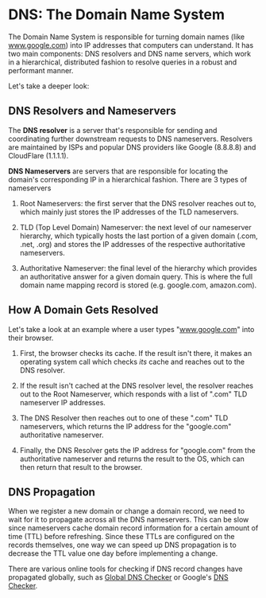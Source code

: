 # DNS: The Domain Name System

The Domain Name System is responsible for turning domain names (like www.google.com) into IP addresses that computers can understand. It has two main components: DNS resolvers and DNS name servers, which work in a hierarchical, distributed fashion to resolve queries in a robust and performant manner.

Let's take a deeper look:

## DNS Resolvers and Nameservers

The **DNS resolver** is a server that's responsible for sending and coordinating further downstream requests to DNS nameservers. Resolvers are maintained by ISPs and popular DNS providers like Google (8.8.8.8) and CloudFlare (1.1.1.1).

**DNS Nameservers** are servers that are responsible for locating the domain's corresponding IP in a hierarchical fashion. There are 3 types of nameservers

1. Root Nameservers: the first server that the DNS resolver reaches out to, which mainly just stores the IP addresses of the TLD nameservers.

2. TLD (Top Level Domain) Nameserver: the next level of our nameserver hierarchy, which typically hosts the last portion of a given domain (.com, .net, .org) and stores the IP addresses of the respective authoritative nameservers.

3. Authoritative Nameserver: the final level of the hierarchy which provides an authoritative answer for a given domain query. This is where the full domain name mapping record is stored (e.g. google.com, amazon.com).

## How A Domain Gets Resolved

Let's take a look at an example where a user types "www.google.com" into their browser.

1. First, the browser checks its cache. If the result isn't there, it makes an operating system call which checks _its_ cache and reaches out to the DNS resolver.

2. If the result isn't cached at the DNS resolver level, the resolver reaches out to the Root Nameserver, which responds with a list of ".com" TLD nameserver IP addresses.

3. The DNS Resolver then reaches out to one of these ".com" TLD nameservers, which returns the IP address for the "google.com" authoritative nameserver.

4. Finally, the DNS Resolver gets the IP address for "google.com" from the authoritative nameserver and returns the result to the OS, which can then return that result to the browser.

## DNS Propagation

When we register a new domain or change a domain record, we need to wait for it to propagate across all the DNS nameservers. This can be slow since nameservers cache domain record information for a certain amount of time (TTL) before refreshing. Since these TTLs are configured on the records themselves, one way we can speed up DNS propagation is to decrease the TTL value one day before implementing a change.

There are various online tools for checking if DNS record changes have propagated globally, such as [Global DNS Checker](https://www.gdnspc.com/) or Google's [DNS Checker](https://dns.google/).
